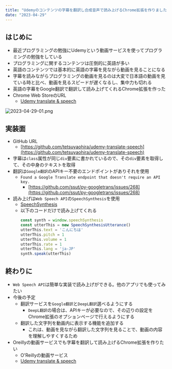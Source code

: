 ```yaml
---
title: "Udemyのコンテンツの字幕を翻訳し合成音声で読み上げるChrome拡張を作りました"
date: "2023-04-29"
---
```


## はじめに

- 最近プログラミングの勉強にUdemyという動画サービスを使ってプログラミングの勉強をしている
- プログラミングに関するコンテンツは圧倒的に英語が多い
- 英語のコンテンツでは基本的に英語の字幕を見ながら動画を見ることになる
- 字幕を読みながらプログラミングの動画を見るのは大変で日本語の動画を見ている時と比べ、動画を見るスピードが遅くなるし、集中力も切れる
- 英語の字幕をGoogle翻訳で翻訳して読み上げてくれるChrome拡張を作った
- Chrome Web StoreのURL
  - [Udemy translate & speech](https://chrome.google.com/webstore/detail/udemy-translate-speech/deajnmcnjlonmjkaibbiflnmihlmbdbc?hl=ja&authuser=0)

![2023-04-29-01.png](/images/2023-04-29-01.png)

## 実装面

- GitHub URL
    - [https://github.com/tetsuyaohira/udemy-translate-speech](https://github.com/tetsuyaohira/udemy-translate-speech)
- 字幕は`class`属性が同じ`div`要素に書かれているので、その`div`要素を取得して、その中身のテキストを取得
- 翻訳は`Google翻訳`のAPIキー不要のエンドポイントがありそれを使用
    - `Found a Google Translate endpoint that doesn't require an API key.`
      - [https://github.com/ssut/py-googletrans/issues/268](https://github.com/ssut/py-googletrans/issues/268)
- 読み上げは`Web Speech API`の`SpeechSynthesis`を使用
    - [SpeechSynthesis](https://developer.mozilla.org/ja/docs/Web/API/SpeechSynthesis)
    - 以下のコードだけで読み上げてくれる
      ```js
      const synth = window.speechSynthesis
      const utterThis = new SpeechSynthesisUtterance()
      utterThis.text = 'こんにちは'
      utterThis.pitch = 1
      utterThis.volume = 1
      utterThis.rate = 1
      utterThis.lang = 'ja-JP'
      synth.speak(utterThis)
      ```

## 終わりに

- `Web Speech API`は簡単な実装で読み上げができる。他のアプリでも使ってみたい
- 今後の予定
    - 翻訳サービスを`Google翻訳`と`DeepL翻訳`選べるようにする
        - `DeepL翻訳`の場合は、APIキーが必要なので、その辺りの設定をChrome拡張のオプションページで行えるようにする
    - 翻訳した文字列を動画内に表示する機能を追加する
        - これは、動画を見ながら翻訳した文字列を見ることで、動画の内容を理解しやすくするため
- Oreillyの動画サービスでも字幕を翻訳して読み上げるChrome拡張を作りたい
    - O'Reillyの動画サービス
    - [Udemy translate & speech](https://learning.oreilly.com/home/)
